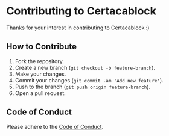 # Contributing to Certacablock

Thanks for your interest in contributing to Certacablock :)

## How to Contribute

1. Fork the repository.
2. Create a new branch (`git checkout -b feature-branch`).
3. Make your changes.
4. Commit your changes (`git commit -am 'Add new feature'`).
5. Push to the branch (`git push origin feature-branch`).
6. Open a pull request.

## Code of Conduct

Please adhere to the [Code of Conduct](CODE_OF_CONDUCT.md).

